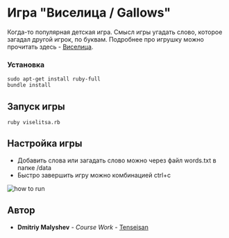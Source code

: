 # Игра "Виселица / Gallows"

Когда-то популярная детская игра. Смысл игры угадать слово, которое загадал другой игрок, по буквам.
Подробнее про игрушку можно прочитать здесь - [Виселица](https://ru.wikipedia.org/wiki/%D0%92%D0%B8%D1%81%D0%B5%D0%BB%D0%B8%D1%86%D0%B0_(%D0%B8%D0%B3%D1%80%D0%B0)).
### Установка

```
sudo apt-get install ruby-full
bundle install
```

## Запуск игры

```
ruby viselitsa.rb
```

## Настройка игры
- Добавить слова или загадать слово можно через файл words.txt в папке /data
- Быстро завершить игру можно комбинацией ctrl+c

![how to run](https://i.imgur.com/INcUkbz.gif)
## Автор

* **Dmitriy Malyshev** - *Course Work* - [Tenseisan](https://github.com/tenseisan)
